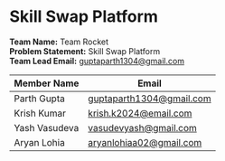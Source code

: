 # Skill Swap Platform

**Team Name:** Team Rocket  
**Problem Statement:** Skill Swap Platform  
**Team Lead Email:** guptaparth1304@gmail.com 

| Member Name    | Email                    |
|----------------|--------------------------|
| Parth Gupta    | guptaparth1304@gmail.com |
| Krish Kumar    | krish.k2024@email.com    |
| Yash Vasudeva  | vasudevyash@gmail.com    |
| Aryan Lohia    | aryanlohiaa02@gmail.com  |

